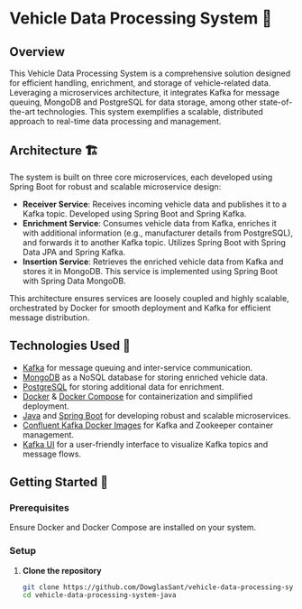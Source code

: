 # Vehicle Data Processing System 🚗

## Overview

This Vehicle Data Processing System is a comprehensive solution designed for efficient handling, enrichment, and storage of vehicle-related data. Leveraging a microservices architecture, it integrates Kafka for message queuing, MongoDB and PostgreSQL for data storage, among other state-of-the-art technologies. This system exemplifies a scalable, distributed approach to real-time data processing and management.

## Architecture 🏗️

The system is built on three core microservices, each developed using Spring Boot for robust and scalable microservice design:

- **Receiver Service**: Receives incoming vehicle data and publishes it to a Kafka topic. Developed using Spring Boot and Spring Kafka.
- **Enrichment Service**: Consumes vehicle data from Kafka, enriches it with additional information (e.g., manufacturer details from PostgreSQL), and forwards it to another Kafka topic. Utilizes Spring Boot with Spring Data JPA and Spring Kafka.
- **Insertion Service**: Retrieves the enriched vehicle data from Kafka and stores it in MongoDB. This service is implemented using Spring Boot with Spring Data MongoDB.

This architecture ensures services are loosely coupled and highly scalable, orchestrated by Docker for smooth deployment and Kafka for efficient message distribution.

## Technologies Used 🔧

- [Kafka](https://kafka.apache.org/) for message queuing and inter-service communication.
- [MongoDB](https://www.mongodb.com/) as a NoSQL database for storing enriched vehicle data.
- [PostgreSQL](https://www.postgresql.org/) for storing additional data for enrichment.
- [Docker](https://www.docker.com/) & [Docker Compose](https://docs.docker.com/compose/) for containerization and simplified deployment.
- [Java](https://java.com/) and [Spring Boot](https://spring.io/projects/spring-boot) for developing robust and scalable microservices.
- [Confluent Kafka Docker Images](https://hub.docker.com/u/confluentinc) for Kafka and Zookeeper container management.
- [Kafka UI](https://github.com/provectus/kafka-ui) for a user-friendly interface to visualize Kafka topics and message flows.

## Getting Started 🚀

### Prerequisites

Ensure Docker and Docker Compose are installed on your system.

### Setup

1. **Clone the repository**
   
   ```bash
   git clone https://github.com/DowglasSant/vehicle-data-processing-system-java.git
   cd vehicle-data-processing-system-java
